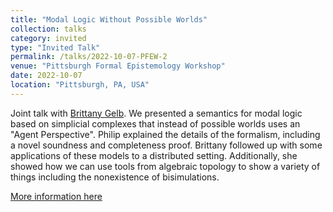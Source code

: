 ```yaml
---
title: "Modal Logic Without Possible Worlds"
collection: talks
category: invited
type: "Invited Talk"
permalink: /talks/2022-10-07-PFEW-2
venue: "Pittsburgh Formal Epistemology Workshop"
date: 2022-10-07
location: "Pittsburgh, PA, USA"
---
```

Joint talk with [Brittany Gelb](https://reu.dimacs.rutgers.edu/~bg545/). We presented a semantics for modal logic based on simplicial complexes that instead of possible worlds uses an "Agent Perspective". Philip explained the details of the formalism, including a novel soundness and completeness proof. Brittany followed up with some applications of these models to a distributed setting. Additionally, she showed how we can use tools from algebraic topology to show a variety of things including the nonexistence of bisimulations.

[More information here](https://francescazafforablando.com/pfew)
